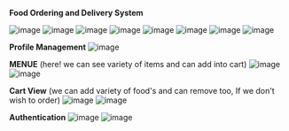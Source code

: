 **Food Ordering and Delivery System**

![image](https://github.com/HARSHVARDHAN-BARETH/FDelivery/assets/137777618/d1eb9c1f-014e-4937-a3d1-c24267de889a)
![image](https://github.com/HARSHVARDHAN-BARETH/FDelivery/assets/137777618/c67a54cf-1b56-49f7-8a94-dc0aee581f14)
![image](https://github.com/HARSHVARDHAN-BARETH/FDelivery/assets/137777618/d810456d-f387-4be4-8a7e-2cb2acf0cf65)
![image](https://github.com/HARSHVARDHAN-BARETH/FDelivery/assets/137777618/c2929b06-7a11-417f-9e7c-8d22b092e865)
![image](https://github.com/HARSHVARDHAN-BARETH/FDelivery/assets/137777618/c107878d-5e70-4614-9f25-a54efd8aab06)
![image](https://github.com/HARSHVARDHAN-BARETH/FDelivery/assets/137777618/6315dca6-89dd-4077-963f-84d6c48f22d2)
![image](https://github.com/HARSHVARDHAN-BARETH/FDelivery/assets/137777618/39a7fa21-858c-4dbe-b362-7692a77c79ab)
![image](https://github.com/HARSHVARDHAN-BARETH/FDelivery/assets/137777618/dd451215-cf0b-4a6e-934d-8e1bf8ca8c7a)

**Profile Management**
![image](https://github.com/HARSHVARDHAN-BARETH/FDelivery/assets/137777618/d5fb0271-2bf3-43e4-b972-1e486420e815)

**MENUE**   (here! we can see variety of items and can add into cart)
![image](https://github.com/HARSHVARDHAN-BARETH/FDelivery/assets/137777618/a4097189-3cd1-4656-b9fe-e7093ba691b4)
![image](https://github.com/HARSHVARDHAN-BARETH/FDelivery/assets/137777618/2bd7526f-a4c2-407d-994e-0cb2a6ae4e86)

**Cart View**  (we can add variety of food's and can remove too, If we don't wish to order)
![image](https://github.com/HARSHVARDHAN-BARETH/FDelivery/assets/137777618/9b749f64-5325-4120-9264-79cfd26f699d)
![image](https://github.com/HARSHVARDHAN-BARETH/FDelivery/assets/137777618/ebd0c0ea-76ec-4cfb-98ff-b457884700c8)

**Authentication**
![image](https://github.com/HARSHVARDHAN-BARETH/FDelivery/assets/137777618/f3b170ec-5aca-4469-b457-18806807ef76)
![image](https://github.com/HARSHVARDHAN-BARETH/FDelivery/assets/137777618/e9980df0-cb74-4046-909d-f82978d8534e)
